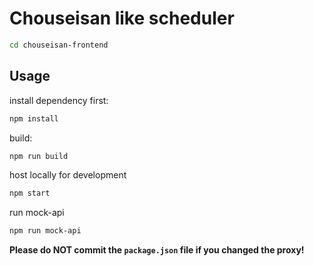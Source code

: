 # Chouseisan like scheduler

```bash
cd chouseisan-frontend
```

## Usage

install dependency first:

```bash
npm install
```

build:

```bash
npm run build
```

host locally for development

```bash
npm start
```

run mock-api

```bash
npm run mock-api
```

**Please do NOT commit the `package.json` file if you changed the proxy!**
